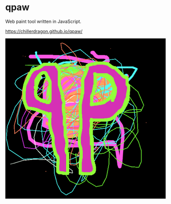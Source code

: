# qpaw
Web paint tool written in JavaScript.

https://chillerdragon.github.io/qpaw/

![Demo](img/qpaw.png)
